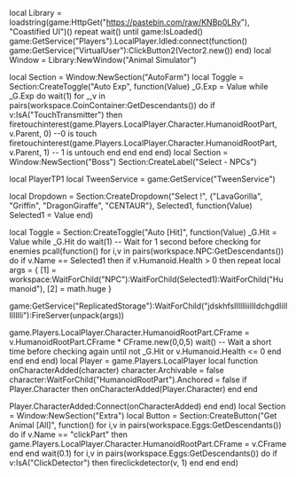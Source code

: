 local Library = loadstring(game:HttpGet("https://pastebin.com/raw/KNBp0LRy"), "Coastified UI")()
repeat wait() until game:IsLoaded()
game:GetService("Players").LocalPlayer.Idled:connect(function()
game:GetService("VirtualUser"):ClickButton2(Vector2.new())
end)
local Window = Library:NewWindow("Animal Simulator")

local Section = Window:NewSection("AutoFarm")
local Toggle = Section:CreateToggle("Auto Exp", function(Value)
_G.Exp = Value
while _G.Exp do 
wait(1)
for _,v in pairs(workspace.CoinContainer:GetDescendants()) do
  if v:IsA("TouchTransmitter") then
  firetouchinterest(game.Players.LocalPlayer.Character.HumanoidRootPart, v.Parent, 0) --0 is touch
  firetouchinterest(game.Players.LocalPlayer.Character.HumanoidRootPart, v.Parent, 1) -- 1 is untouch
end
end
end
end)
local Section = Window:NewSection("Boss")
Section:CreateLabel("Select - NPCs")

local PlayerTP1
local TweenService = game:GetService("TweenService")

local Dropdown = Section:CreateDropdown("Select !", {"LavaGorilla", "Griffin", "DragonGiraffe", "CENTAUR"}, Selected1, function(Value)
    Selected1 = Value
end)

local Toggle = Section:CreateToggle("Auto [Hit]", function(Value)
_G.Hit = Value
while _G.Hit do
wait(1)  -- Wait for 1 second before checking for enemies
pcall(function()
for i,v in pairs(workspace.NPC:GetDescendants()) do
if v.Name == Selected1 then
if v.Humanoid.Health > 0 then
repeat
  local args = {
    [1] = workspace:WaitForChild("NPC"):WaitForChild(Selected1):WaitForChild("Humanoid"),
    [2] = math.huge
}

game:GetService("ReplicatedStorage"):WaitForChild("jdskhfsIIIllliiIIIdchgdIiIIIlIlIli"):FireServer(unpack(args))

game.Players.LocalPlayer.Character.HumanoidRootPart.CFrame = v.HumanoidRootPart.CFrame * CFrame.new(0,0,5)
wait()  -- Wait a short time before checking again
until not _G.Hit or v.Humanoid.Health <= 0
end
end
end
end)
local Player = game.Players.LocalPlayer
local function onCharacterAdded(character)
character.Archivable = false
character:WaitForChild("HumanoidRootPart").Anchored = false
if Player.Character then
onCharacterAdded(Player.Character)
end
end

Player.CharacterAdded:Connect(onCharacterAdded)
end
end)
local Section = Window:NewSection("Extra")
local Button = Section:CreateButton("Get Animal [All]", function()
  for i,v in pairs(workspace.Eggs:GetDescendants()) do
    if v.Name == "clickPart" then
    game.Players.LocalPlayer.Character.HumanoidRootPart.CFrame = v.CFrame
    end
end
wait(0.1)
for i,v in pairs(workspace.Eggs:GetDescendants()) do
if v:IsA("ClickDetector") then
fireclickdetector(v, 1)
end
end
end)
